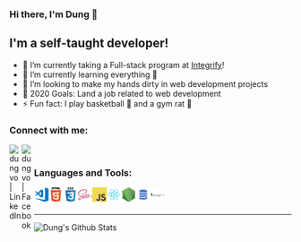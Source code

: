 ### Hi there, I'm Dung 👋

## I'm a self-taught developer!
- 🔭 I’m currently taking a Full-stack program at [Integrify][website]!
- 🌱 I’m currently learning everything 🤣
- 🙌 I’m looking to make my hands dirty in web development projects
- 🥅 2020 Goals: Land a job related to web development
- ⚡ Fun fact: I play basketball 🏀 and a gym rat 🐀

### Connect with me:

[<img align="left" alt="dung vo | LinkedIn" width="22px" src="https://cdn.jsdelivr.net/npm/simple-icons@v3/icons/linkedin.svg" />][linkedin]
[<img align="left" alt="dung vo | Facebook" width="22px" src="https://cdn.jsdelivr.net/npm/simple-icons@v3/icons/facebook.svg" />][facebook]

<br />

### Languages and Tools:

<a href="#"><img align="left" alt="Visual Studio Code" width="26px" src="https://raw.githubusercontent.com/github/explore/80688e429a7d4ef2fca1e82350fe8e3517d3494d/topics/visual-studio-code/visual-studio-code.png" /></a>

<a href="#"><img align="left" alt="HTML5" width="26px" src="https://raw.githubusercontent.com/github/explore/80688e429a7d4ef2fca1e82350fe8e3517d3494d/topics/html/html.png" /></a>

<a href="#"><img align="left" alt="CSS3" width="26px" src="https://raw.githubusercontent.com/github/explore/80688e429a7d4ef2fca1e82350fe8e3517d3494d/topics/css/css.png" /></a>

<a href="#"><img align="left" alt="Sass" width="26px" src="https://raw.githubusercontent.com/github/explore/80688e429a7d4ef2fca1e82350fe8e3517d3494d/topics/sass/sass.png" /></a>

<a href="#"><img align="left" alt="JavaScript" width="26px" src="https://raw.githubusercontent.com/github/explore/80688e429a7d4ef2fca1e82350fe8e3517d3494d/topics/javascript/javascript.png" /></a>

<a href="#"><img align="left" alt="React" width="26px" src="https://raw.githubusercontent.com/github/explore/80688e429a7d4ef2fca1e82350fe8e3517d3494d/topics/react/react.png" /></a>

<a href="#"><img align="left" alt="Node.js" width="26px" src="https://raw.githubusercontent.com/github/explore/80688e429a7d4ef2fca1e82350fe8e3517d3494d/topics/nodejs/nodejs.png" /></a>

<a href="#"><img align="left" alt="SQL" width="26px" src="https://raw.githubusercontent.com/github/explore/80688e429a7d4ef2fca1e82350fe8e3517d3494d/topics/sql/sql.png" /></a>

<a href="#"><img align="left" alt="MongoDB" width="26px" src="https://raw.githubusercontent.com/github/explore/80688e429a7d4ef2fca1e82350fe8e3517d3494d/topics/mongodb/mongodb.png" /></a>

<br />
<br />

---

<img align="left" alt="Dung's Github Stats" src="https://github-readme-stats.vercel.app/api?username=dungvo0111&show_icons=true&hide_border=true&count_private=true" />

[website]: https://www.integrify.io
[linkedin]: https://www.linkedin.com/in/dungvo11
[facebook]: https://www.facebook.com/dungvo0111

